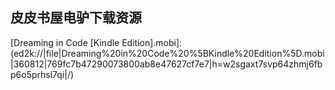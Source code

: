 ## 皮皮书屋电驴下载资源 

[Sams Teach Yourself Adobe Flash CS4 Professional in 24 Hours.pdf]: (ed2k://|file|Sams%20Teach%20Yourself%20Adobe%20Flash%20CS4%20Professional%20in%2024%20Hours.pdf|17463569|0aae8864c8eb06d50fcc73283e4bcc0c|h=qsty6qgpthd2rkxp4v3wsvevw3coniye|/)

[SSL Remote Access VPNs.pdf]: (ed2k://|file|SSL%20Remote%20Access%20VPNs.pdf|13005006|5302103102e10fe276208b7e30c2a810|h=5xedihidqhilhkvlxdm7mminnloal7rj|/)

[A Guide to the Project Management Body of Knowledge – Fourth Edition.pdf]: (ed2k://|file|A%20Guide%20to%20the%20Project%20Management%20Body%20of%20Knowledge%20%E2%80%93%20Fourth%20Edition.pdf|6168525|9103707cff532512cb7e420dbce78fae|h=gdgpn2lo42deiesljtl5uoc7tr4cbqk7|/)

[GPU Gems.chm]: (ed2k://|file|GPU%20Gems.chm|14628994|fa613f07ef210cca4cdd176566377863|h=tttd6sntxmvkyqk5hnhz4j4hfouxnmyy|/)

[零成本实现Web性能测试_基于Apache JMeter.pdf]: (ed2k://|file|%E9%9B%B6%E6%88%90%E6%9C%AC%E5%AE%9E%E7%8E%B0Web%E6%80%A7%E8%83%BD%E6%B5%8B%E8%AF%95_%E5%9F%BA%E4%BA%8EApache%20JMeter.pdf|35184178|71b4d0877657f1015e4b81e6925af17d|h=xzxojvsowwb67kt53nbjjhdtfcm7hr2u|/)

[XSLT 2.0 and XPath 2.0 Programmer’s Reference, 4th Edition.pdf]: (ed2k://|file|XSLT%202.0%20and%20XPath%202.0%20Programmer%E2%80%99s%20Reference%2C%204th%20Edition.pdf|11516621|af7a5f54edf26e2b5a77a6d5b691d0b0|h=5orqgz5kcnmxnxqcq7v2s6oa7fwmnz2a|/)

[C算法．第1卷，基础、数据结构、排序和搜索（第三版）.pdf]: (ed2k://|file|C%E7%AE%97%E6%B3%95%EF%BC%8E%E7%AC%AC1%E5%8D%B7%EF%BC%8C%E5%9F%BA%E7%A1%80%E3%80%81%E6%95%B0%E6%8D%AE%E7%BB%93%E6%9E%84%E3%80%81%E6%8E%92%E5%BA%8F%E5%92%8C%E6%90%9C%E7%B4%A2%EF%BC%88%E7%AC%AC%E4%B8%89%E7%89%88%EF%BC%89.pdf|36521716|e6037398e4a28caf11808da217bf0ac2|h=pemaaavczqck7kdghft5kj4mfjc4skq5|/)

[Microsoft software Enterprise Library 5.0.chm]: (ed2k://|file|Microsoft%20software%20Enterprise%20Library%205.0.chm|3511924|5fe69b0e561b37b8ce8d8b365f2251e3|h=jbi6jpa7jkticku4ttdupf3znlux5fwi|/)

[Exam 70-410 Installing and Configuring Windows Server 2012 (Microsoft Official Curriculum) (2个压缩文件的第1个).pdf]: (ed2k://|file|Exam%2070-410%20Installing%20and%20Configuring%20Windows%20Server%202012%20%28Microsoft%20Official%20Curriculum%29%20%282%E4%B8%AA%E5%8E%8B%E7%BC%A9%E6%96%87%E4%BB%B6%E7%9A%84%E7%AC%AC1%E4%B8%AA%29.pdf|50000000|ca1ade99d1f0b04bab3081a1c6c88b8f|h=mrmmvunarny7n47rxgoezzjf5bpnjc34|/)

[Introduction to Design Patterns in C#.pdf]: (ed2k://|file|Introduction%20to%20Design%20Patterns%20in%20C%23.pdf|5584336|5ea68b0bf8c48ff250efef7c4d86335a|h=efq2dxolrjvshvbiufluuglrtacrgeeg|/)

[MySQL Certification Study Guide.chm]: (ed2k://|file|MySQL%20Certification%20Study%20Guide.chm|1310451|d2d4927f19bbdb2ba54b0cf5f479ab1f|h=mf6mlfhapqpp4gvnxqbbztdoi5cpmdaf|/)

[Foundation ActionScript 3.0 Image Effects.pdf]: (ed2k://|file|Foundation%20ActionScript%203.0%20Image%20Effects.pdf|8753261|b2cdee9ade2004885ea3aa6eac193783|h=nfqzkdksyxavbqjwl6zdpixmnkc76vxx|/)

[Visual Studio Hacks.chm]: (ed2k://|file|Visual%20Studio%20Hacks.chm|6747949|e41047826df9d762018792e56b07fa0d|h=hicfndksifuow355p3qmpue7wtenrsqx|/)

[FPGAs_ World Class Designs.pdf]: (ed2k://|file|FPGAs_%20World%20Class%20Designs.pdf|5684584|0eccd059b698a422f74ce2ce1e2dbe20|h=5l5su5nszi5icdm3svorbjjmzxlfve66|/)

[Getting Started with Roo.pdf]: (ed2k://|file|Getting%20Started%20with%20Roo.pdf|9298877|619bffb8b2e4f20cf35ab4485ec0a625|h=kphsqzlenevohxoc7nxvpkr7hazjbtmz|/)

[IPSec VPN Design.chm]: (ed2k://|file|IPSec%20VPN%20Design.chm|9303240|140ae1f2faaa823a7f390e471f6cdcf0|h=l3lcpmso4kn6cdurziquw4yh7lvlqxnc|/)

[iOS7 Programming Cookbook.pdf]: (ed2k://|file|iOS7%20Programming%20Cookbook.pdf|50905406|06fead12c447bb1cab5dbd7092f118f1|h=2ovaezcej74h2ezkhvqmbtt7evnuknry|/)

[jQuery基础教程（第二版）.pdf]: (ed2k://|file|jQuery%E5%9F%BA%E7%A1%80%E6%95%99%E7%A8%8B%EF%BC%88%E7%AC%AC%E4%BA%8C%E7%89%88%EF%BC%89.pdf|49865919|ba6a2d2a7a8dbc3e290d47eba4132aee|h=ubf2y6cq3kjefci2d76n4pxscre2itpz|/)

[Murach’s JavaScript and jQuery.pdf]: (ed2k://|file|Murach%E2%80%99s%20JavaScript%20and%20jQuery.pdf|98758295|cc4655dcca04758734a2d97c5e85e176|h=fqc6tg22adtoxs3idrddevwweuifp4lk|/)

[Learning jQuery, 3rd Edition.pdf]: (ed2k://|file|Learning%20jQuery%2C%203rd%20Edition.pdf|7412343|c61803fb12a1a76f99cef4d340c1d88f|h=ns6x4bhrobbh3mlv65mvz2wueiwkyisx|/)

[GIMP for Absolute Beginners (ZIP split 2).pdf]: (ed2k://|file|GIMP%20for%20Absolute%20Beginners%20%28ZIP%20split%202%29.pdf|49283072|916af2d19c6d4aa5da917b273603e86c|h=djz5oxgwgrbzof25y7preuoiu7m6jgbb|/)

[Grids, Clouds and Virtualization.pdf]: (ed2k://|file|Grids%2C%20Clouds%20and%20Virtualization.pdf|4382970|fd8846c69373608de0fe2dbfb7412618|h=d4h4slrttmivxgn6yozdzqgyvio5s7tl|/)

[JBoss at Work_ A Practical Guide.chm]: (ed2k://|file|JBoss%20at%20Work_%20A%20Practical%20Guide.chm|717569|b60ccd5ea788ec6a5e64d5508365a270|h=2hmphbrjyawzvzfmli7bskm2aghjd3ut|/)

[Python UNIX和Linux系统管理指南.pdf]: (ed2k://|file|Python%20UNIX%E5%92%8CLinux%E7%B3%BB%E7%BB%9F%E7%AE%A1%E7%90%86%E6%8C%87%E5%8D%97.pdf|40284624|e90022459cade227fd1d7c23e7f0194d|h=53tirhx7elydax67ivr4xiumysilgyur|/)

[IPv6详解(ZIP卷1).pdf]: (ed2k://|file|IPv6%E8%AF%A6%E8%A7%A3%28ZIP%E5%8D%B71%29.pdf|32505856|e50d3f8e729f92ef242c4d45d08ba5ab|h=fvda72dpjn5xl4vfflifmcomw2r4vzut|/)

[Focus On SDL.pdf]: (ed2k://|file|Focus%20On%20SDL.pdf|9588899|881553d11011a5bc4443142ecb7d6667|h=yj4d4pyvgejdqvbxlwauvowhwsq7uvgg|/)

[Rails Recipes_ Rails 3 Edition.pdf]: (ed2k://|file|Rails%20Recipes_%20Rails%203%20Edition.pdf|6884434|6c0e29c8a14b70802c1eafb1c275f0af|h=4jbjpidnwnfvzzbgnvckfwf5qhx6qjb4|/)

[Nmap in the Enterprise_ Your Guide to Network Scanning.pdf]: (ed2k://|file|Nmap%20in%20the%20Enterprise_%20Your%20Guide%20to%20Network%20Scanning.pdf|6027325|32fb88f413b032feaf36f131e9d522ed|h=tfp3xxxoylrfc3ts5asxvzj2qo5ga76i|/)

[Professional Website Performance_ Optimizing the Front-End and Back-End.pdf]: (ed2k://|file|Professional%20Website%20Performance_%20Optimizing%20the%20Front-End%20and%20Back-End.pdf|11509233|49c749d11dc74a5c0ba479820a5cc679|h=65ofjtp4q7iz6tx7pbupnnumyknxpqbk|/)

[XBRL For Dummies.pdf]: (ed2k://|file|XBRL%20For%20Dummies.pdf|5880974|6ad28de6dfeaa42f85d85c388ead4a37|h=ikmon6r5g2h7dur5nkwirdrnyyuurzz7|/)

[Cloud Computing Best Practices for Managing and Measuring Processes for On-demand Computing, Applications and Data centers in the Cloud with SLAs.pdf]: (ed2k://|file|Cloud%20Computing%20Best%20Practices%20for%20Managing%20and%20Measuring%20Processes%20for%20On-demand%20Computing%2C%20Applications%20and%20Data%20centers%20in%20the%20Cloud%20with%20SLAs.pdf|3475318|b256508cf13185f6bdb0f4901c7cdef8|h=lv76l7ojbe6eoo25mfxvokfq7cxbqqmo|/)

[Pro Oracle Database 11g Administration.pdf]: (ed2k://|file|Pro%20Oracle%20Database%2011g%20Administration.pdf|11993479|fb1769a3a2c2efbb7b13de739cb1f176|h=siskraaefpadkptngqgvxdk227jofjmh|/)

[Data Structures Using C++, 2nd Edition.pdf]: (ed2k://|file|Data%20Structures%20Using%20C%2B%2B%2C%202nd%20Edition.pdf|5536237|e84d4b5e5276710210864e44ed217ed7|h=rgno46tledg2toifog2tlsjv4i6m2yak|/)

[Learning Bayesian Networks.pdf]: (ed2k://|file|Learning%20Bayesian%20Networks.pdf|5553129|d0c55508c5c33b2a71e4753bce6de8ef|h=xqzg6me2t532he3sdnzsqydfwmp2ukaf|/)

[C++实践之路.pdf]: (ed2k://|file|C%2B%2B%E5%AE%9E%E8%B7%B5%E4%B9%8B%E8%B7%AF.pdf|11092996|983287026d8f22b032acd5122ff27e13|h=4xerwltgtadjkinku5253cjbbgyk4qst|/)

[Cisco Router and Switch Forensics_ Investigating and Analyzing Malicious Network Activity.pdf]: (ed2k://|file|Cisco%20Router%20and%20Switch%20Forensics_%20Investigating%20and%20Analyzing%20Malicious%20Network%20Activity.pdf|11493933|0e2da4a7ca528ea3c78f59a78a123114|h=2onxvzege67jlhyqwrxubhrhv3lnzoos|/)

[Statistics – The Art and Science of Learning from Data (3rd edition).pdf]: (ed2k://|file|Statistics%20%E2%80%93%20The%20Art%20and%20Science%20of%20Learning%20from%20Data%20%283rd%20edition%29.pdf|41538179|6ffa696c763518db30ee6fe9d93fbafe|h=z73svzzb6fnb7psqzbm6sfrttpizuwui|/)

[APIs.pdf]: (ed2k://|file|APIs.pdf|6418506|21e557a4be56e31b177dd3f2e46f434e|h=wwdtam24hac7ywgl377kezfhltr5ki6k|/)

[Augmented Reality using Appcelerator Titanium Starter.pdf]: (ed2k://|file|Augmented%20Reality%20using%20Appcelerator%20Titanium%20Starter.pdf|756258|bb5b1a64e144887f20ccf6eb427d756a|h=mzyzvo6coypn7qccbjexbcbbbqdzeljg|/)

[Java & XML, 2nd Edition_ Solutions to Real-World Problems.pdf]: (ed2k://|file|Java%20%26%20XML%2C%202nd%20Edition_%20Solutions%20to%20Real-World%20Problems.pdf|5403705|9768296114f9f87672bf0790a1e5ddef|h=jvrnhe3fvk2y37ooocffrmgefmch2j5g|/)

[The Definitive Guide to MongoDB.pdf]: (ed2k://|file|The%20Definitive%20Guide%20to%20MongoDB.pdf|4279116|1cabcd279cd10f2a703a5992068ebe85|h=5lc4422ayz2pncjkwwbdq74qg4neaixy|/)

[Pro LINQ Language Integrated Query in CSharp 2010.pdf]: (ed2k://|file|Pro%20LINQ%20Language%20Integrated%20Query%20in%20CSharp%202010.pdf|7947073|fe2c1b61e787bfd8a27dc9a65385eab7|h=d2cz2gr7m34vnimsfudejfaypl6girs6|/)

[MongoDB in Action.pdf]: (ed2k://|file|MongoDB%20in%20Action.pdf|8063278|18c4a5702820df1a1122e02f7cf6ccd3|h=lsjrgviep4tci7ny4ys5aotuxjkkx4hz|/)

[Inside Microsoft SQL Server 2008_ T-SQL Programming.pdf]: (ed2k://|file|Inside%20Microsoft%20SQL%20Server%202008_%20T-SQL%20Programming.pdf|13243284|62145dd2d09a94aa9db4c12e814251d5|h=gr6lhrngemr7zb3fk6tony7ape2larhv|/)

[MongoDB and PHP.pdf]: (ed2k://|file|MongoDB%20and%20PHP.pdf|7523382|65c0c01caad9c8de8142859aaa20ac2a|h=c7legycwvby7rh6si545iqxp6krhmcxk|/)

[MongoDB权威指南.pdf]: (ed2k://|file|MongoDB%E6%9D%83%E5%A8%81%E6%8C%87%E5%8D%97.pdf|16670090|2fdbcdb00a268f005b3a2999778e4c60|h=cvfvihasvpa4magml7otbmt6gu6csqnx|/)

[PHP and MongoDB Web Development_ Beginner’s Guide.pdf]: (ed2k://|file|PHP%20and%20MongoDB%20Web%20Development_%20Beginner%E2%80%99s%20Guide.pdf|6012125|98cb79ca0e6603bf980f7bdc92efe0f2|h=ott55tppldqlcbnksmeq3qhpyw7vi22a|/)

[MongoDB Applied Design Patterns.pdf]: (ed2k://|file|MongoDB%20Applied%20Design%20Patterns.pdf|3389401|dca6a95fcb56b0635e9ed62fddd719f3|h=7sqvtguewechfa3rvp3ildb2sva74t2d|/)

[Windows Server 2012 Hyper-V Cookbook.pdf]: (ed2k://|file|Windows%20Server%202012%20Hyper-V%20Cookbook.pdf|6759455|ef8814a3177cde768ea2894a42fa9fe9|h=3flo7a7co3cqbsrkyg6zgl574ifwkl2z|/)

[Pro Hyper–V.pdf]: (ed2k://|file|Pro%20Hyper%E2%80%93V.pdf|22293719|f542e2c7545bc46afc0724b331f03ece|h=bpjueve5e7ecrhulrhha5nyvt6grhfgu|/)

[Windows Server 2008 Hyper-V Unleashed.pdf]: (ed2k://|file|Windows%20Server%202008%20Hyper-V%20Unleashed.pdf|13799691|edaf2b26c32502ee271c3cf3fd2886a4|h=hn7tt7733o3wcfgzkkq2zaudp5jpu4ou|/)

[Windows Server 2008 Hyper-V_ Insiders Guide to Microsoft’s Hypervisor.pdf]: (ed2k://|file|Windows%20Server%202008%20Hyper-V_%20Insiders%20Guide%20to%20Microsoft%E2%80%99s%20Hypervisor.pdf|14931251|d52c3657bb8db813cdbe7b1a194f10f7|h=iddcw2qp7qkyibuoet3oc43ppqc2mfhq|/)

[简明微积分.pdf]: (ed2k://|file|%E7%AE%80%E6%98%8E%E5%BE%AE%E7%A7%AF%E5%88%86.pdf|12775987|b035595dd63249c4474b75a56ef0dbff|h=k25gioygisbuhukpwnyzu4pww3722iiz|/)

[Mastering Virtual Machine Manager 2008 R2.pdf]: (ed2k://|file|Mastering%20Virtual%20Machine%20Manager%202008%20R2.pdf|7463432|ef85399655990a32ef5db32cc8c00b9c|h=juhbu4sl7vz44k7qvfjl2igf6hpjamy5|/)

[Microsoft Virtualization_ Master Microsoft Server, Desktop, Application, and Presentation Virtualization.pdf]: (ed2k://|file|Microsoft%20Virtualization_%20Master%20Microsoft%20Server%2C%20Desktop%2C%20Application%2C%20and%20Presentation%20Virtualization.pdf|12229804|c718ab7d5af6ff10f45da3648676f6d5|h=cacsp2wgb2dbnuy2j6as2xmbbqfbbsi3|/)

[我的丈夫金无怠之死.pdf]: (ed2k://|file|%E6%88%91%E7%9A%84%E4%B8%88%E5%A4%AB%E9%87%91%E6%97%A0%E6%80%A0%E4%B9%8B%E6%AD%BB.pdf|36311873|ee5075d2526f395d985c8dbabe661843|h=hg2myf5kpr5cw4jduytaaqri6tiugh3q|/)

[MCTS Self-Paced Training Kit (Exam 70-652)_ Configuring Windows Server Virtualization.pdf]: (ed2k://|file|MCTS%20Self-Paced%20Training%20Kit%20%28Exam%2070-652%29_%20Configuring%20Windows%20Server%20Virtualization.pdf|12727274|2eb586a49ff4469648c989bce0ec78d5|h=tt6ifgtryl675wmhgwt6brnzutkc72ki|/)

[Python 自然语言处理.pdf]: (ed2k://|file|Python%20%E8%87%AA%E7%84%B6%E8%AF%AD%E8%A8%80%E5%A4%84%E7%90%86.pdf|4469408|26be0ba6646292b5aa52c6cd2c1b81f5|h=c5rw64cqglru7leio7u6pmicjxxs3qj5|/)

[Dynamic HTML_ The Definitive Reference, 3rd Edition.chm]: (ed2k://|file|Dynamic%20HTML_%20The%20Definitive%20Reference%2C%203rd%20Edition.chm|2497276|410c360074f57f3a3eab646cbf25e0fe|h=ag2z653ln3hx72hz62wj4rteyy4ux6nz|/)

[Compilers （英文带完整书签版）.pdf]: (ed2k://|file|Compilers%20%EF%BC%88%E8%8B%B1%E6%96%87%E5%B8%A6%E5%AE%8C%E6%95%B4%E4%B9%A6%E7%AD%BE%E7%89%88%EF%BC%89.pdf|49719217|9ea04b6c3cb56abc748415c4a4890095|h=3pw3zaoby3fpefcewexfx4gpnsfq2sh7|/)

[CCENT Certification All-In-One For Dummies.pdf]: (ed2k://|file|CCENT%20Certification%20All-In-One%20For%20Dummies.pdf|6931385|0d7cf238db10e3351655c2e224beabc5|h=26rmg5igiv3qldmxowrigwe7oitcimaf|/)

[Professional Scrum with Team Foundation Server 2010.pdf]: (ed2k://|file|Professional%20Scrum%20with%20Team%20Foundation%20Server%202010.pdf|27809112|dc687b33380d871930ac4c28ea5bacb5|h=cdzfh67obb24mnbyoheiqyfsm44scblr|/)

[可爱的Python.pdf]: (ed2k://|file|%E5%8F%AF%E7%88%B1%E7%9A%84Python.pdf|7319542|fdaabff9bb785a35dfc5f26b6a857dcf|h=hu2zzca7xnyhanv27naufm3iymztz22x|/)

[Groovy for Domain-Specific Languages.pdf]: (ed2k://|file|Groovy%20for%20Domain-Specific%20Languages.pdf|3438870|d9377ff2e520a7bdbdf771f7bd9f150f|h=gl5dzduyejenmxwftrqyjzydonwlrvsg|/)

[Dreaming in Code [Kindle Edition].mobi]: (ed2k://|file|Dreaming%20in%20Code%20%5BKindle%20Edition%5D.mobi|360812|769fc7b47290073800ab8e47627cf7e7|h=w2sgaxt7svp64zhmj6fbp6o5prhsl7qi|/)

[Linux PowerPC 详解.pdf]: (ed2k://|file|Linux%20PowerPC%20%E8%AF%A6%E8%A7%A3.pdf|24613717|3f1fb3103f5b0f2d626c9d05eeb6430a|h=4ck7gniqns6wmicnkghs2ytdrvu2eqhr|/)

[精通JavaScript.pdf]: (ed2k://|file|%E7%B2%BE%E9%80%9AJavaScript.pdf|35233319|87d9b4f2021fe59775ff4bba4609bffd|h=mzjbq3xecmy3kcv52qzbm7y7ekuoq6ji|/)

[Compilers_ Principles, Techniques, and Tools, Second Edition.pdf]: (ed2k://|file|Compilers_%20Principles%2C%20Techniques%2C%20and%20Tools%2C%20Second%20Edition.pdf|12855117|26108053cfb88ec79c46b8b397792fe0|h=aqy22g5owurl45avxsbyle34u673ppcg|/)

[Smashing Android UI.pdf]: (ed2k://|file|Smashing%20Android%20UI.pdf|41147968|19de5736940f2dc9402f86b53d5be0f0|h=fpyryfc23h2ar6uk2nu7vspwvx2zwy3k|/)

[Advertising on Google_ The High Performance Cookbook.pdf]: (ed2k://|file|Advertising%20on%20Google_%20The%20High%20Performance%20Cookbook.pdf|13712870|f06b6846f6f08031f93dd242f47d0017|h=morfvnjv5jysome5fy3sko4heppgqogl|/)

[LINQ Pocket Reference.chm]: (ed2k://|file|LINQ%20Pocket%20Reference.chm|1814273|12c8cf8fb937612407188f358dacc984|h=3udgf2fkoai2gw2dcysf4ary3wnzmf4h|/)

[Building Scalable Web Sites_ Building, scaling, and optimizing the next generation of web applications.chm]: (ed2k://|file|Building%20Scalable%20Web%20Sites_%20Building%2C%20scaling%2C%20and%20optimizing%20the%20next%20generation%20of%20web%20applications.chm|2462411|eb4c0e82bb5560cf8289279344fc6ddb|h=bfqotjbkxrwn77mzcy73qktpnsmjus4s|/)

[High Performance Heterogeneous Computing.pdf]: (ed2k://|file|High%20Performance%20Heterogeneous%20Computing.pdf|2411226|ff4666ac572c84efb33fe9a8c6e604fd|h=jpjyrlfvoq2hrd2fmxyic7jkiabhfyap|/)

[Python for Unix and Linux System Administration.pdf]: (ed2k://|file|Python%20for%20Unix%20and%20Linux%20System%20Administration.pdf|3585227|abd1b0b7b6359ee41573058f9587d3ff|h=rup6t3sca6h5v4cocpmhtgitnkumevcz|/)

[Confessions of a Public Speaker.pdf]: (ed2k://|file|Confessions%20of%20a%20Public%20Speaker.pdf|3476756|d544afa9e1441146e26f87a87cda0a54|h=3enm2s2teeusxzgbmadlult3cah5vw5z|/)

[OFDM for Optical Communications.pdf]: (ed2k://|file|OFDM%20for%20Optical%20Communications.pdf|10535340|9b01fc87f69ffabfb323c7044bb05ac3|h=2plgutdul3vqn7saeofxcurwbjphslat|/)

[Accelerated DOM Scripting with Ajax, APIs, and Libraries.pdf]: (ed2k://|file|Accelerated%20DOM%20Scripting%20with%20Ajax%2C%20APIs%2C%20and%20Libraries.pdf|3561868|c26bee55066c7a645f9a4df0df43f844|h=2pjjfbuvbzoq5lmhbsoxcajczpy2jlpz|/)

[Agile Product Management with Scrum_ Creating Products that Customers Love.pdf]: (ed2k://|file|Agile%20Product%20Management%20with%20Scrum_%20Creating%20Products%20that%20Customers%20Love.pdf|2245736|302764ea22da020be4e1d701b4715fc4|h=7s7qbwby5fh3jzocgbnitqeiz32hg7dq|/)

[Lua程序设计_第2版.pdf]: (ed2k://|file|Lua%E7%A8%8B%E5%BA%8F%E8%AE%BE%E8%AE%A1_%E7%AC%AC2%E7%89%88.pdf|30408922|5d8ff610ec41b66ab68e050f5551daae|h=ocfn4qyur7hh5epnxtt7xpucwn4ccdgm|/)

[The Business Case For E-Learning.chm]: (ed2k://|file|The%20Business%20Case%20For%20E-Learning.chm|966492|182e6bb3cfd2a335e795fc38d1f8a0b9|h=aohmpisqkf2qryv4gt3hjfono262um37|/)

